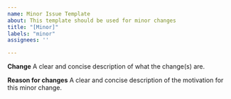 ```yaml
---
name: Minor Issue Template
about: This template should be used for minor changes
title: "[Minor]"
labels: "minor"
assignees: ''

---
```


**Change**
A clear and concise description of what the change(s) are. 

**Reason for changes**
A clear and concise description of the motivation for this minor change. 
